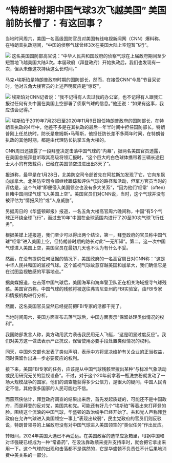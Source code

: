 # “特朗普时期中国气球3次飞越美国” 美国前防长懵了：有这回事？

当地时间周六，美国一名高级国防官员对美国有线电视新闻网（CNN）爆料称，在特朗普执政期间，“中国的侦察气球曾经3次在美国大陆上空短暂飞行”。

![](https://inews.gtimg.com/newsapp_bt/0/15646553418/1000)
这名美国国防部高官说：“中华人民共和国政府的侦察气球在上届政府期间至少短暂地飞越美国大陆3次。本届政府（拜登政府）开始执政后，我们也发现有一次，但从未像这次持续这么长时间。”

马克•埃斯珀是特朗普政府时期的国防部长，然而，在接受CNN“今晨”节目采访时，他对五角大楼官员的上述声明反应是“惊讶”。

![](https://inews.gtimg.com/newsapp_bt/0/15646553417/1000)
埃斯珀对CNN记者说：“我不记得有人去过我的办公室，也不记得有人跟我汇报过任何有关中国在美国上空部署了侦察气球的信息。”他还说：“如果有这事，我应该会记得。”

![](https://inews.gtimg.com/newsapp_bt/0/15646553416/1000)
埃斯珀于2019年7月23日至2020年11月9日担任特朗普政府的国防部长，在特朗普执政的4年中，他差不多是在其执政的最后一年半时间中担任国防部长。特朗普刚上任总统时，防长是詹姆斯•马蒂斯，他担任防长差不多两年时间，在特朗普执政的其他时期，都是由代理防长执掌五角大楼的。

CNN周日还披露了一段拜登决定击落中国气球的“内幕”，据两名美国官员透露，在美国总统拜登听取其高级将领汇报时，“这个巨大的白色球体携带着三辆长途巴士大小的有效载荷，已经在美国领空进进出出3天了”。

报道称，最早是在1月28日，北美防空司令部首先在阿拉斯加发现了它，它向东飘向加拿大。北美防空司令部继续跟踪和评估气球的路径和活动，但军方官员当时的评估是，这个气球“即便侵入美国领空也没有多大关系”，“因为他们‘经常’（often）目睹中国间谍气球飞入美国上空”。美国官员们对CNN说，当时，这个气球并没有被评估为“情报风险”或“人身威胁”。

另据周日的《华盛顿邮报》报道，一名五角大楼高官周六晚间称，中国“有5个气球正环绕全球飞行”，而过去10年“中国在全球范围内进行了20至30次气球飞行任务”。

根据美媒上述报道，我们至少可以得出两个结论，第一，拜登政府的官员称中国气球“经常”进入美国上空，但特朗普时期的防长对此“一无所知”。第二，这一次中国气球进入美国上空，美国官员在最初几天也不认为有什么不妥。

然而，在没有提供任何证据的情况下，美国政府的一名高官周日对CNN称：“这是中华人民共和国的监视气球。这个监视气球故意穿越美国和加拿大，我们确信它是在试图监视敏感的军事地点。”

据美媒报道，在击落中国气球后，美国海军和海岸警卫队正在相关海域搜寻气球残骸。美国官员称，中国气球的残骸将被送往弗吉尼亚州的FBI实验室，由FBI专家和情报机构进行分析。

然而，这名美国官员显然已经提前把FBI专家的活都干完了。

当地时间周六，美国方面宣布击落气球后，中国方面表示“保留处理类似情况的权利”。

我国防部发言人称，美方动用武力袭击我民用无人飞艇，“这是明显过度反应”。我们对美方这一做法表示严正抗议，保留使用必要手段处置类似情况的权利。

同天，中国外交部也发表了类似声明，表示中方将坚决维护有关企业的正当权益，同时保留作出进一步必要反应的权利。

接下来，美国FBI专家的任务，应该是从中国气球残骸里搜出某种“与标准气象活动或民用研究无关的监视设备”。不过，对于这个20年前拿着一瓶洗衣粉就发动了一场大规模战争的国家，他们的调查能获得多少公信力，是很大的疑问，中国人民肯定不信，其他很多国家的人民可能也不信。

而燕燕侠估计，拜登政府调查的结果出来后，首先发起质疑的，可能还不是中国政府，而是拜登的反对党，美国共和党。可能还有好几个“埃斯珀”等着出来打拜登的脸。围绕这个流浪的中国气球，华盛顿的政治纷争已经开始了。共和党人声称拜登政府在允许气球进入美国领空一事上“表现出软弱”，民主党政府的官员们则反驳说，特朗普领导的上届政府没有对中国气球进入美国领空的“类似任务”作出反应。

转眼间，2024年美国大选已不再遥远。在美国政客的选举应急箱里，甩锅中国和对华强硬已经成为一种“常备药”，在没法靠政绩来提升支持率时，就会把它拿出来用一下。这个气球的出现和击落都不是偶然的，它是华盛顿不负责任不计后果地消费中美关系的一部分。


